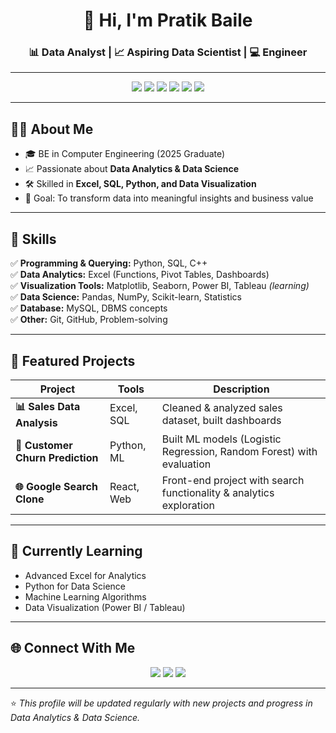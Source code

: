 <!-- Profile README for Data Analyst & Data Science -->

<h1 align="center">👋 Hi, I'm Pratik Baile</h1>  
<h3 align="center">📊 Data Analyst | 📈 Aspiring Data Scientist | 💻 Engineer</h3>  

---

<p align="center">
  <img src="https://img.shields.io/badge/Excel-217346?style=for-the-badge&logo=microsoft-excel&logoColor=white"/>
  <img src="https://img.shields.io/badge/SQL-316192?style=for-the-badge&logo=postgresql&logoColor=white"/>
  <img src="https://img.shields.io/badge/Python-3776AB?style=for-the-badge&logo=python&logoColor=white"/>
  <img src="https://img.shields.io/badge/Pandas-150458?style=for-the-badge&logo=pandas&logoColor=white"/>
  <img src="https://img.shields.io/badge/Numpy-013243?style=for-the-badge&logo=numpy&logoColor=white"/>
  <img src="https://img.shields.io/badge/Tableau-E97627?style=for-the-badge&logo=tableau&logoColor=white"/>
</p>

---

## 👨‍💻 About Me  
- 🎓 BE in Computer Engineering (2025 Graduate)  
- 📈 Passionate about **Data Analytics & Data Science**  
- 🛠 Skilled in **Excel, SQL, Python, and Data Visualization**  
- 🚀 Goal: To transform data into meaningful insights and business value  

---

## 🔑 Skills  
✅ **Programming & Querying:** Python, SQL, C++  
✅ **Data Analytics:** Excel (Functions, Pivot Tables, Dashboards)  
✅ **Visualization Tools:** Matplotlib, Seaborn, Power BI, Tableau *(learning)*  
✅ **Data Science:** Pandas, NumPy, Scikit-learn, Statistics  
✅ **Database:** MySQL, DBMS concepts  
✅ **Other:** Git, GitHub, Problem-solving  

---

## 📂 Featured Projects  

| Project | Tools | Description |
|---------|-------|-------------|
| **📊 Sales Data Analysis** | Excel, SQL | Cleaned & analyzed sales dataset, built dashboards |
| **🔮 Customer Churn Prediction** | Python, ML | Built ML models (Logistic Regression, Random Forest) with evaluation |
| **🌐 Google Search Clone** | React, Web | Front-end project with search functionality & analytics exploration |

---

## 📘 Currently Learning  
- Advanced Excel for Analytics  
- Python for Data Science  
- Machine Learning Algorithms  
- Data Visualization (Power BI / Tableau)  

---

## 🌐 Connect With Me  

<p align="center">
  <a href="https://linkedin.com/in/your-link"><img src="https://img.shields.io/badge/LinkedIn-0077B5?style=for-the-badge&logo=linkedin&logoColor=white"/></a>
  <a href="https://github.com/your-github"><img src="https://img.shields.io/badge/GitHub-181717?style=for-the-badge&logo=github&logoColor=white"/></a>
  <a href="mailto:your.email@example.com"><img src="https://img.shields.io/badge/Email-D14836?style=for-the-badge&logo=gmail&logoColor=white"/></a>
</p>

---

⭐ *This profile will be updated regularly with new projects and progress in Data Analytics & Data Science.*  
